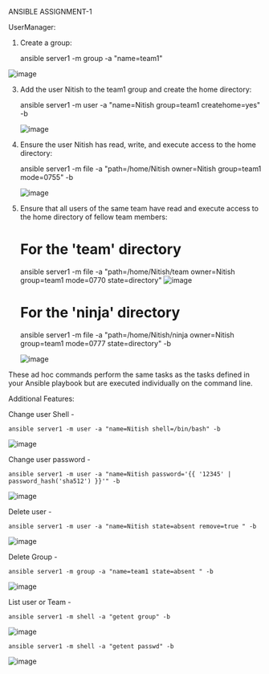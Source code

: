 
ANSIBLE ASSIGNMENT-1

UserManager:

1. Create a group:
   
   ansible server1 -m group -a "name=team1"
   
![image](https://github.com/parsugit/ansible_practice/assets/132131379/1ecdfb9f-f9e4-4fb1-8097-4f1bb860d670)

   

3. Add the user Nitish to the team1 group and create the home directory:

   ansible server1 -m user -a "name=Nitish group=team1 createhome=yes" -b

   ![image](https://github.com/parsugit/ansible_practice/assets/132131379/4a69d059-caa5-47ed-a582-6c80159da19d)



4. Ensure the user Nitish has read, write, and execute access to the home directory:

   ansible server1 -m file -a "path=/home/Nitish owner=Nitish group=team1 mode=0755" -b

   ![image](https://github.com/parsugit/ansible_practice/assets/132131379/88123be6-22e1-4d08-82bd-256798bf763b)



6. Ensure that all users of the same team have read and execute access to the home directory of fellow team members:

   # For the 'team' directory
   
   ansible server1 -m file -a "path=/home/Nitish/team owner=Nitish group=team1 mode=0770 state=directory"
   ![image](https://github.com/parsugit/ansible_practice/assets/132131379/2f52a4d0-b2c4-4cc6-adc5-b7a408458fd1)


   # For the 'ninja' directory

   ansible server1 -m file -a "path=/home/Nitish/ninja owner=Nitish group=team1 mode=0777 state=directory" -b

   ![image](https://github.com/parsugit/ansible_practice/assets/132131379/3b6028f8-afd7-40e7-9c24-485992021d10)



These ad hoc commands perform the same tasks as the tasks defined in your Ansible playbook but are executed individually on the command line.

Additional Features:

Change user Shell -

    ansible server1 -m user -a "name=Nitish shell=/bin/bash" -b
 ![image](https://github.com/parsugit/ansible_practice/assets/132131379/c92102be-1033-4a6b-88dd-72f45382bbb1)


Change user password -

    ansible server1 -m user -a "name=Nitish password='{{ '12345' | password_hash('sha512') }}'" -b
 ![image](https://github.com/parsugit/ansible_practice/assets/132131379/fca4c1a5-ff90-4eb3-9b84-aff8e0a1b3c1)


Delete user -

    ansible server1 -m user -a "name=Nitish state=absent remove=true " -b
 ![image](https://github.com/parsugit/ansible_practice/assets/132131379/75c6e16e-026c-46e6-9438-ea3b880d06f2)


Delete Group - 

    ansible server1 -m group -a "name=team1 state=absent " -b
   ![image](https://github.com/parsugit/ansible_practice/assets/132131379/87145cfa-43ff-489f-8883-aec2693e30d3)

List user or Team - 

    ansible server1 -m shell -a "getent group" -b
   ![image](https://github.com/parsugit/ansible_practice/assets/132131379/544d3cf9-9081-48a7-a710-f32432a34832)

    
    ansible server1 -m shell -a "getent passwd" -b
   ![image](https://github.com/parsugit/ansible_practice/assets/132131379/55193641-8f73-4778-bb41-a75db8abcd92)
